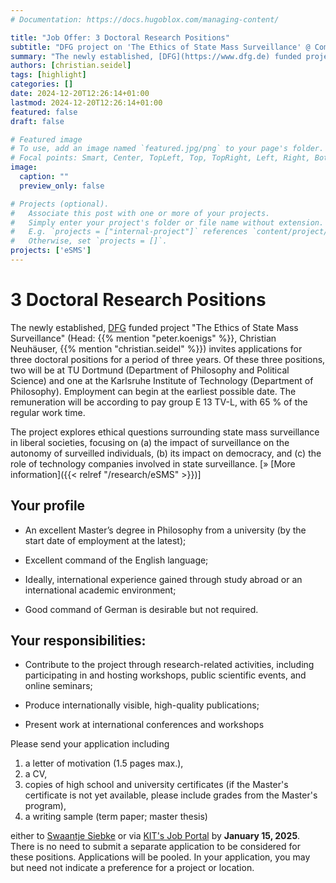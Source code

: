 ```yaml
---
# Documentation: https://docs.hugoblox.com/managing-content/

title: "Job Offer: 3 Doctoral Research Positions"
subtitle: "DFG project on 'The Ethics of State Mass Surveillance' @ CompPhil²MMAE/TU Dortmund"
summary: "The newly established, [DFG](https://www.dfg.de) funded project 'The Ethics of State Mass Surveillance' (Head: {{% mention "peter.koenigs" %}}, Christian Neuhäuser, {{% mention "christian.seidel" %}}) invites applications for three doctoral positions for a period of three years. Of these three positions, two will be at TU Dortmund (Department of Philosophy and Political Science) and one at the Karlsruhe Institute of Technology (Department of Philosophy). Employment can begin at the earliest possible date. The remuneration will be according to pay group E 13 TV-L, with 65 % of the regular work time."
authors: [christian.seidel]
tags: [highlight]
categories: []
date: 2024-12-20T12:26:14+01:00
lastmod: 2024-12-20T12:26:14+01:00
featured: false
draft: false

# Featured image
# To use, add an image named `featured.jpg/png` to your page's folder.
# Focal points: Smart, Center, TopLeft, Top, TopRight, Left, Right, BottomLeft, Bottom, BottomRight.
image:
  caption: ""
  preview_only: false

# Projects (optional).
#   Associate this post with one or more of your projects.
#   Simply enter your project's folder or file name without extension.
#   E.g. `projects = ["internal-project"]` references `content/project/deep-learning/index.md`.
#   Otherwise, set `projects = []`.
projects: ['eSMS']
---
```


# 3 Doctoral Research Positions

The newly established, [DFG](https://www.dfg.de) funded project "The Ethics of State Mass Surveillance" (Head: {{% mention "peter.koenigs" %}}, Christian Neuhäuser, {{% mention "christian.seidel" %}}) invites applications for three doctoral positions for a period of three years. Of these three positions, two will be at TU Dortmund (Department of Philosophy and Political Science) and one at the Karlsruhe Institute of Technology (Department of Philosophy). Employment can begin at the earliest possible date. The remuneration will be according to pay group E 13 TV-L, with 65 % of the regular work time.

The project explores ethical questions surrounding state mass surveillance in liberal societies, focusing on (a) the impact of surveillance on the autonomy of surveilled individuals, (b) its impact on democracy, and (c) the role of technology companies involved in state surveillance. [» [More information]({{< relref "/research/eSMS" >}})]

## Your profile

- An excellent Master’s degree in Philosophy from a university (by the start date of employment at the latest);

- Excellent command of the English language;

- Ideally, international experience gained through study abroad or an international academic environment;

- Good command of German is desirable but not required.
 
## Your responsibilities:

- Contribute to the project through research-related activities, including participating in and hosting workshops, public scientific events, and online seminars;

- Produce internationally visible, high-quality publications;

- Present work at international conferences and workshops


Please send your application including 

1. a letter of motivation (1.5 pages max.), 
2. a CV, 
3. copies of high school and university certificates (if the Master's certificate is not yet available, please include grades from the Master's program), 
4. a writing sample (term paper; master thesis) 

either to [Swaantje Siebke](mailto:swaantje.siebke@tu-dortmund.de) or via [KIT's Job Portal](https://www.pse.kit.edu/english/karriere/joboffer.php?id=164583) by **January 15, 2025**. There is no need to submit a separate application to be considered for these positions. Applications will be pooled. In your application, you may but need not indicate a preference for a project or location.
